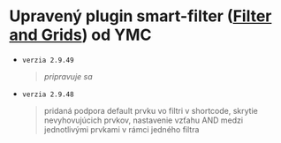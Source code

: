 # Upravený plugin smart-filter ([Filter and Grids](https://github.com/YMC-22/smart-filter)) od YMC

- `verzia 2.9.49`
  > *pripravuje sa*

- `verzia 2.9.48`
  >pridaná podpora default prvku vo filtri v shortcode, skrytie nevyhovujúcich prvkov, nastavenie vzťahu AND medzi jednotlivými prvkami v rámci jedného filtra
